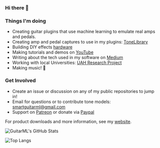 ### Hi there 👋

### Things I'm doing

- Creating guitar plugins that use machine learning to emulate real amps and pedals.
- Creating amp and pedal captures to use in my plugins: [ToneLibrary](https://guitarml.com/tonelibrary/tonelib-pro.html)
- Building DIY effects [hardware](https://github.com/GuitarML/Seed) 
- Making tutorials and demos on [YouTube](https://www.youtube.com/channel/UCs6ZGZKGoxV9JadxESOtx1Q)
- Writing about the tech used in my software on [Medium](https://medium.com/@keyth72)
- Working with local Universities: [UAH Research Project](https://guitarml.com/research.html)
- Making music! :guitar:

### Get Involved
- Create an issue or discussion on any of my public repositories to jump in!
- Email for questions or to contribute tone models: smartguitarml@gmail.com
- Support on [Patreon](https://www.patreon.com/GuitarML) or donate via [Paypal](https://www.paypal.com/donate?business=H22K2S7B7ACMJ&no_recurring=0&item_name=Support+GuitarML&currency_code=USD)

For product downloads and more information, see my [website](https://guitarml.com/).

![GuitarML's GitHub Stats](https://github-readme-stats.vercel.app/api?username=GuitarML&show_icons=true&theme=onedark&count_private=true)

![Top Langs](https://github-readme-stats.vercel.app/api/top-langs/?username=GuitarML&layout=compact&theme=onedark&count_private=true)

<!--
**GuitarML/GuitarML** is a ✨ _special_ ✨ repository because its `README.md` (this file) appears on your GitHub profile.

Here are some ideas to get you started:

- 🔭 I’m currently working on ...
- 🌱 I’m currently learning ...
- 👯 I’m looking to collaborate on ...
- 🤔 I’m looking for help with ...
- 💬 Ask me about ...
- 📫 How to reach me: ...
- 😄 Pronouns: ...
- ⚡ Fun fact: ...
-->
